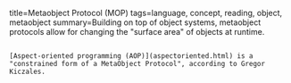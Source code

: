 title=Metaobject Protocol (MOP)
tags=language, concept, reading, object, metaobject
summary=Building on top of object systems, metaobject protocols allow for changing the "surface area" of objects at runtime.
~~~~~~

[Aspect-oriented programming (AOP)](aspectoriented.html) is a "constrained form of a MetaObject Protocol", according to Gregor Kiczales.

